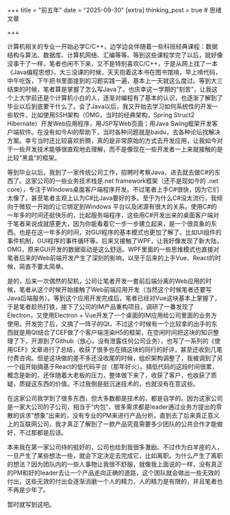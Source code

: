 +++
title = "前五年"
date = "2025-09-30"
[extra]
thinking_post = true # 思绪文章

+++

计算机相关的专业一开始必学C/C++，边学边会伴随着一些科班经典课程：数据结构与算法、数据库、计算机网络、汇编等等。等到这些课程学完了以后，就好像没事干了一样，笔者也闲不下来，又不是特别喜欢C/C++，于是从网上找了一本《Java编程思想》，大三没课的时候，天天抱着这本书在图书馆啃，早上啃代码，中午吃饭，下午把书里面提到的习题实践一遍，基本上一天就这么度过。等到大三结束的时候，笔者算是掌握了怎么写Java了。也庆幸这一学期的“刻苦”，让我这个上大学前还是个计算机小白的人，逐渐对编程有了基本的认识，也逐渐了解到了毕业以后到底要干什么了。会了Java以后，我又开始去学习如何系统性的开发一些软件，比如使用SSH架构（OMG，当时的经典架构，Spring Struct2 Hibernate）开发Web应用程序，用JSP写Web页面；用Java Swing框架开发客户端软件。在没有如今AI的帮助下，当时各种问题就是baidu，去各种论坛找解决方案。幸亏当时还比较喜欢折腾，真的是非常原始的方式去开发应用，让我如今对于一些开发技术能够很直观地去理解，而不是像现在一些开发者一上来就接触的是比较“黑盒”的框架。

等到毕业以后，我到了一家传统公司工作，招聘时考察Java，进去就去做C#的东西了。这家公司的一些业务技术栈是.net framework框架（还不是现如今的 .net core），专注于Windows桌面客户端程序开发。不过笔者上手C#很快，因为它们太像了，甚至笔者主观上认为C#比Java要好的多。至于为什么C#没太流行，我倾向于微软一开始的让它绑定到Windows 平台以及闭源有很大的关系。使用C#的一年多的时间还挺快乐的，比起服务端程序，这些用C#开发出来的桌面客户端对于笔者来说成就感更大，因为你能看着它一步一步建立起来，是一个很具象的东西。也是在这一年多的时间，对GUI程序的基本模式也更加了解了。比如UI组件的事件机制，GUI程序的事件循环等。后来又接触了WPF，让我好像发现了新大陆，OMG，原来GUI开发的数据驱动是这么舒适。WPF里面的一些思维模式也直接对笔者后来的Web前端开发产生了深刻的影响，以至于后来的上手Vue、React的时候，简直不要太简单。

是的，后来一次偶然的契机，公司让笔者开发一套前后端分离的Web应用的时候，笔者从这个时候开始接触了Web前端应用开发（当然这个时候笔者还要写Java后端服务）。等到这个应用开发完成后，笔者已经对Vue这块基本上掌握了，于是笔者趁热打铁，接下了公司的IM产品重构项目，调研了一番发现了Electron，又使用Electron + Vue开发了一个桌面的IM应用给公司里面的业务方使用。开发完了后，又搞了一阵子的Qt，不过这个时候有一个比较拿的出手的东西就是用Qt结合了CEF做了个客户端渲染H5的框架，在空闲时间把这块的知识整理了下，开源到了Github（放心，没有泄露任何公司业务），也写了一系列的《使用CEF》文章进行了总结，收获了很多也在搞这块的同行的好评，甚至还收到几笔付费咨询。但是这块做的差不多还没收尾的时候，组织架构调整了，我被调到了另一个组开始搞基于React的低代码平台（那年好火）。搞低代码的这段时间很累，概念是新的，还伴随着大老板的压力，整体做下来了，收获了客户，也收获了质疑，质疑这东西的价值。不过我倒是挺沉迷技术的，也就没有在意这些。

在这家公司我学到了很多东西，但大多数都是技术的，都是自学的。因为这家公司是一家大公司的子公司，相当于“内包”，很多需求都是leader通过业务方提出的零散的诉求“想象”出来的，没有专业的PM来进行产品分析。直到去了后来真正意义上的互联网公司，我才真正了解到了一款产品究竟需要多少团队的公共合作才能做好，不过那都是后话。

本来我在第一家公司待的挺好的，公司也给到我很多激励。不过作为白羊座的人，一旦产生了某些想法一些，就会下定决定去完成它，比如离职。为什么产生了离职的想法？因为团队内的一些人事物让我很不舒服，就像我上面说的一样，没有真正的PM和好的leader去让一个产品走向正确的道路，这个团队就会做出一些无效的付出，这些无效的付出会逐渐消磨一个人的精力，人的精力是有限的，并且笔者也不再是少年了。

暂时就写到这吧。